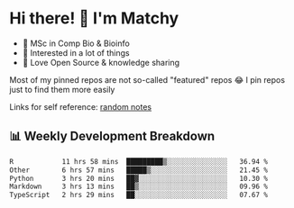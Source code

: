 # Hi there! 👋 I'm Matchy

- 🧬 MSc in Comp Bio & Bioinfo
- 🎈 Interested in a lot of things
- 💜 Love Open Source & knowledge sharing

Most of my pinned repos are not so-called "featured" repos 😂 I pin repos just to find them more easily

Links for self reference: [random notes](https://matchy233.github.io/random-notes)

## 📊 Weekly Development Breakdown

<!--START_SECTION:waka-->

```txt
R            11 hrs 58 mins  █████████▒░░░░░░░░░░░░░░░   36.94 %
Other        6 hrs 57 mins   █████▒░░░░░░░░░░░░░░░░░░░   21.45 %
Python       3 hrs 20 mins   ██▓░░░░░░░░░░░░░░░░░░░░░░   10.30 %
Markdown     3 hrs 13 mins   ██▒░░░░░░░░░░░░░░░░░░░░░░   09.96 %
TypeScript   2 hrs 29 mins   ██░░░░░░░░░░░░░░░░░░░░░░░   07.67 %
```

<!--END_SECTION:waka-->
